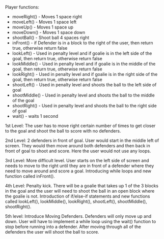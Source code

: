 Player functions:
- moveRight() - Moves 1 space right
- moveLeft() - Moves 1 space left
- moveUp() - Moves 1 space up
- moveDown() - Moves 1 space down
- shootBall() - Shoot ball 4 spaces right
- inFront() - if Defender is in a block to the right of the user, then return true, otherwise return false
- lookLeft() - Used in penalty level and if goalie is in the left side of the goal, then return true, otherwise return false
- lookMiddle() - Used in penalty level and if goalie is in the middle of the goal, then return true, otherwise return false
- lookRight() - Used in penalty level and if goalie is in the right side of the goal, then return true, otherwise return false
- shootLeft() - Used in penalty level and shoots the ball to the left side of goal
- shootMiddle() - Used in penalty level and shoots the ball to the middle of the goal
- shootRight() - Used in penalty level and shoots the ball to the right side of goal
- wait() - waits 1 second

1st Level:
The user has to move right certain number of times to get closer to the goal and shoot the ball to score with no defenders.

2nd Level:
2 defenders in front of goal. User would start in the middle left of screen. They would then move around both defenders and then back in front of goal to shoot and score. Here the user would not use any loops.

3rd Level:
More difficult level. User starts on the left side of screen and needs to move to the right until they are in front of a defender where they need to move around and score a goal. Introducing while loops and new function called inFront().

4th Level:
Penalty kick. There will be a goalie that takes up 1 of the 3 blocks in the goal and the user will need to shoot the ball in an open block where the goalie is not. Introduction of if/else-if statements and new functions called 
lookLeft(), lookMiddle(), lookRight(), shootLeft(), shootMiddle(), shootRight().

5th level:
Introduce Moving Defenders. Defenders will only move up and down. User will have to implement a while loop using the wait() function to stop before running into a defender. After moving through all of the defenders the user will shoot the ball to score.
